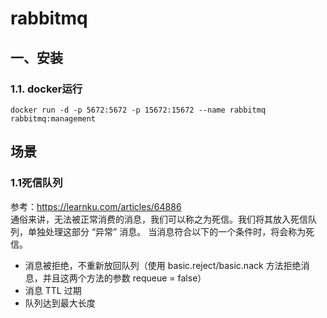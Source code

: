 # rabbitmq

## 一、安装

### 1.1. docker运行
```text
docker run -d -p 5672:5672 -p 15672:15672 --name rabbitmq rabbitmq:management
```

## 场景
### 1.1死信队列
参考：https://learnku.com/articles/64886  
通俗来讲，无法被正常消费的消息，我们可以称之为死信。我们将其放入死信队列，单独处理这部分 “异常” 消息。
当消息符合以下的一个条件时，将会称为死信。

+ 消息被拒绝，不重新放回队列（使用 basic.reject/basic.nack 方法拒绝消息，并且这两个方法的参数 requeue = false）
+ 消息 TTL 过期
+ 队列达到最大长度
